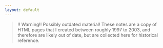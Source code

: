 ```yaml
---
layout: default
---
```


> !! Warning!! Possibly outdated material! These notes are a copy of HTML pages
> that I created between roughly 1997 to 2003, and therefore are likely out of date, 
> but are collected here for historical reference.
